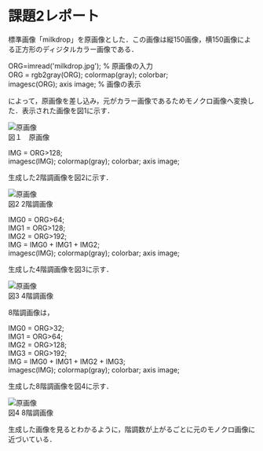 # 課題2レポート

標準画像「milkdrop」を原画像とした．この画像は縦150画像，横150画像による正方形のディジタルカラー画像である．  

ORG=imread('milkdrop.jpg'); % 原画像の入力  
ORG = rgb2gray(ORG); colormap(gray); colorbar;  
imagesc(ORG); axis image; % 画像の表示  

によって，原画像を差し込み，元がカラー画像であるためモノクロ画像へ変換した．表示された画像を図1に示す．    

![原画像](https://github.com/ShujiUno/kadai/blob/master/image/kadai2-1.png)  
図１　原画像  


IMG = ORG>128;  
imagesc(IMG); colormap(gray); colorbar;  axis image;  

生成した2階調画像を図2に示す．  

![原画像](https://github.com/ShujiUno/kadai/blob/master/image/kadai2-2.png)  
図2 2階調画像  

IMG0 = ORG>64;  
IMG1 = ORG>128;  
IMG2 = ORG>192;  
IMG = IMG0 + IMG1 + IMG2;  
imagesc(IMG); colormap(gray); colorbar;  axis image;   

生成した4階調画像を図3に示す．  

![原画像](https://github.com/ShujiUno/kadai/blob/master/image/kadai2-3.png)  
図3 4階調画像  

8階調画像は，  

IMG0 = ORG>32;  
IMG1 = ORG>64;  
IMG2 = ORG>128;  
IMG3 = ORG>192;  
IMG = IMG0 + IMG1 + IMG2 + IMG3;  
imagesc(IMG); colormap(gray); colorbar;  axis image;  

生成した8階調画像を図4に示す．  

![原画像](https://github.com/ShujiUno/kadai/blob/master/image/kadai2-4.png)  
図4 8階調画像  

生成した画像を見るとわかるように，階調数が上がるごとに元のモノクロ画像に近づいている．  
